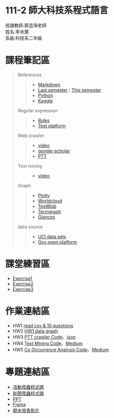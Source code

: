 # 111-2 師大科技系程式語言
授課教師:蔡芸琤老師  
姓名:李米蕙  
系級:科技系二年級  
# 課程筆記區
> References
>> - [Markdown](https://markdown.tw/)
>> - [Last semester](https://docs.google.com/spreadsheets/d/e/2PACX-1vRUVpx6AeccKwedvZjINM5-mSLpmS0M69wrCIbDimIdwpN30xQpqcn0k5kh0oUQET05sEsMpFt6fsCA/pubhtml) / [This semester](https://docs.google.com/spreadsheets/d/e/2PACX-1vRBeY4-E_d9eBNKEcFV0eiGAFsMOk-ZYCmTLGmQ5_yWYkJcxXXBQI8rOkaqPyIktU4SgS7Rg0IQdZJ4/pubhtml#)
>> - [Python](https://docs.python.org/3/tutorial/index.html)
>> - [Kaggle](https://www.kaggle.com/competitions)
>
> Regular expression
>> - [Rules](http://perso.ens-lyon.fr/lise.vaudor/strings-et-expressions-regulieres/?fbclid=IwAR0IHvNKp43Qrfo0TqpolYPpMUfViSrCBDY8SmBveKm01yZ6PzHPxspVaNI)
>> - [Test platform](https://regexr.com/)
>
> Web crawler
>> - [video](https://www.youtube.com/playlist?list=PLohb4k71XnPaQRTvKW4Uii1oq-JPGpwWF)
>> - [google-scholar](https://github.com/linhung0319/google-scholar-crawler)
>> - [PTT](https://github.com/jwlin/ptt-web-crawler)
>
> Text mining
>> - [video](https://www.youtube.com/watch?v=HGPPoaBxyb0)
>
> Graph
>> - [Plotly](https://plotly.com/python/)
>> - [Worldcloud](https://github.com/amueller/word_cloud)
>> - [TextBlob](https://github.com/sloria/TextBlob)
>> - [Termgraph](https://github.com/mkaz/termgraph)
>> - [Glances](https://github.com/nicolargo/glances)
>
> data source
>> - [UCI data sets](https://archive.ics.uci.edu/ml/datasets.php)
>> - [Gov open platform](https://data.gov.tw/)

# 課堂練習區
- [Exercise1](https://github.com/miilearn/111-2PL/blob/main/Task1.ipynb)
- [Exercise2](https://github.com/miilearn/111-2PL/blob/main/Task2.ipynb)
- [Exercise3](https://github.com/miilearn/111-2PL/blob/main/Task3.ipynb)
# 作業連結區  
- HW1 [read csv & 10 questions](https://github.com/miilearn/111-2PL/blob/main/HW1.ipynb)
- HW2 [HW1 data graph](https://github.com/miilearn/111-2PL/blob/main/HW2.ipynb)
- HW3 [PTT crawler Code](https://github.com/miilearn/111-2PL/blob/main/HW3.ipynb)、[json](https://github.com/miilearn/111-2PL/blob/main/korea_travel.json)
- HW4 [Text Mining Code](https://github.com/miilearn/111-2PL/blob/main/HW4.ipynb)、[Medium](https://medium.com/@a0968340013/%E5%8F%B0%E5%8C%97%E5%B8%82%E8%81%B7%E7%BC%BA%E9%A1%9E%E5%9E%8B-b7d42c9c1a27)
- HW5 [Co Occurrence Analysis Code](https://github.com/miilearn/111-2PL/blob/main/HW5.ipynb)、[Medium](https://medium.com/@a0968340013/c5861ff70459)
# 專題連結區  
- [活動爬蟲程式碼](https://github.com/kuyuyu/PL/tree/main/final)
- [新聞爬蟲程式碼](https://github.com/miilearn/111-2PL/tree/main/Final)
- [PPT](https://docs.google.com/presentation/d/1qxGQlidf6meC6EHfGczCqANSw-PaqwmITnvVaB4CMf4/edit#slide=id.ged3401ed36_1_0)
- [Figma](https://www.figma.com/proto/A0RZXRU1NHPe2YOE2LPDqb/%E7%A8%8B%E5%BC%8F%E8%AA%9E%E8%A8%80?node-id=0%3A1)
- [期末發表影片](https://www.youtube.com/watch?v=blNKPgFWVgo)
